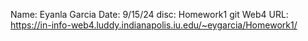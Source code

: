 Name: Eyanla Garcia
Date: 9/15/24
disc: Homework1 git
Web4 URL: https://in-info-web4.luddy.indianapolis.iu.edu/~eygarcia/Homework1/
